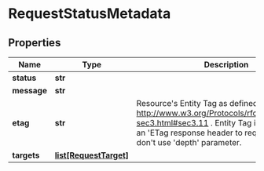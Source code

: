 # RequestStatusMetadata

## Properties
| Name | Type | Description | Notes |
| ------------ | ------------- | ------------- | ------------- |
| **status** | **str** |  | [optional]  |
| **message** | **str** |  | [optional]  |
| **etag** | **str** | Resource&#39;s Entity Tag as defined in http://www.w3.org/Protocols/rfc2616/rfc2616-sec3.html#sec3.11 . Entity Tag is also added as an &#39;ETag response header to requests which don&#39;t use &#39;depth&#39; parameter.  | [optional] [readonly]  |
| **targets** | [**list[RequestTarget]**](RequestTarget.md) |  | [optional]  |


